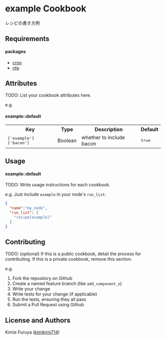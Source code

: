 example Cookbook
===============
レシピの書き方例

Requirements
------------
#### packages
- [cron](https://supermarket.chef.io/cookbooks/cron)
- [ntp](https://supermarket.chef.io/cookbooks/ntp)

Attributes
----------
TODO: List your cookbook attributes here.

e.g.
#### example::default
<table>
  <tr>
    <th>Key</th>
    <th>Type</th>
    <th>Description</th>
    <th>Default</th>
  </tr>
  <tr>
    <td><tt>['example']['bacon']</tt></td>
    <td>Boolean</td>
    <td>whether to include bacon</td>
    <td><tt>true</tt></td>
  </tr>
</table>

Usage
-----
#### example::default
TODO: Write usage instructions for each cookbook.

e.g.
Just include `example` in your node's `run_list`:

```json
{
  "name":"my_node",
  "run_list": [
    "recipe[example]"
  ]
}
```

Contributing
------------
TODO: (optional) If this is a public cookbook, detail the process for contributing. If this is a private cookbook, remove this section.

e.g.
1. Fork the repository on Github
2. Create a named feature branch (like `add_component_x`)
3. Write your change
4. Write tests for your change (if applicable)
5. Run the tests, ensuring they all pass
6. Submit a Pull Request using Github

License and Authors
-------------------
Kimie Furuya ([kimikimi714](https://github.com/kimikimi714))
